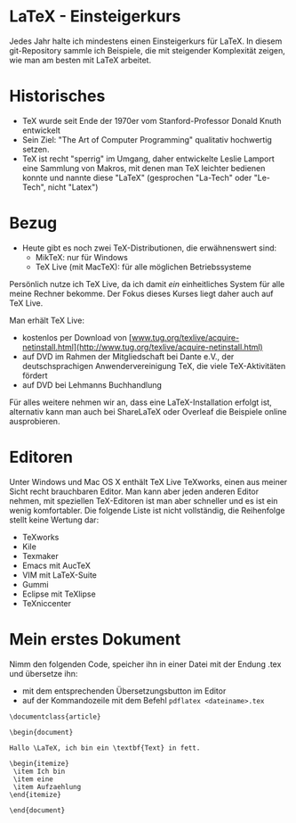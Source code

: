 # LaTeX - Einsteigerkurs

Jedes Jahr halte ich mindestens einen Einsteigerkurs für LaTeX. In diesem git-Repository sammle ich Beispiele, die mit steigender Komplexität zeigen, wie man am besten mit LaTeX arbeitet.

# Historisches

* TeX wurde seit Ende der 1970er vom Stanford-Professor Donald Knuth entwickelt
* Sein Ziel: "The Art of Computer Programming" qualitativ hochwertig setzen.
* TeX ist recht "sperrig" im Umgang, daher entwickelte Leslie Lamport eine Sammlung von Makros, mit denen man TeX leichter bedienen konnte und nannte diese "LaTeX" (gesprochen "La-Tech" oder "Le-Tech", nicht "Latex")


# Bezug

* Heute gibt es noch zwei TeX-Distributionen, die erwähnenswert sind:
	* MikTeX: nur für Windows
	* TeX Live (mit MacTeX): für alle möglichen Betriebssysteme


Persönlich nutze ich TeX Live, da ich damit _ein_ einheitliches System für alle meine Rechner bekomme. Der Fokus dieses Kurses liegt daher auch auf TeX Live.

Man erhält TeX Live:

* kostenlos per Download von [www.tug.org/texlive/acquire-netinstall.html](http://www.tug.org/texlive/acquire-netinstall.html)
* auf DVD im Rahmen der Mitgliedschaft bei Dante e.V., der deutschsprachigen Anwendervereinigung TeX, die viele TeX-Aktivitäten fördert
* auf DVD bei Lehmanns Buchhandlung

Für alles weitere nehmen wir an, dass eine LaTeX-Installation erfolgt ist, alternativ kann man auch bei ShareLaTeX oder Overleaf die Beispiele online ausprobieren.

# Editoren

Unter Windows und Mac OS X enthält TeX Live TeXworks, einen aus meiner Sicht recht brauchbaren Editor. Man kann aber jeden anderen Editor nehmen, mit speziellen TeX-Editoren ist man aber schneller und es ist ein wenig komfortabler. Die folgende Liste ist nicht vollständig, die Reihenfolge stellt keine Wertung dar:

* TeXworks
* Kile
* Texmaker
* Emacs mit AucTeX
* VIM mit LaTeX-Suite
* Gummi
* Eclipse mit TeXlipse
* TeXniccenter

# Mein erstes Dokument

Nimm den folgenden Code, speicher ihn in einer Datei mit der Endung .tex und übersetze ihn:

* mit dem entsprechenden Übersetzungsbutton im Editor
* auf der Kommandozeile mit dem Befehl `pdflatex <dateiname>.tex`

```
\documentclass{article}

\begin{document}

Hallo \LaTeX, ich bin ein \textbf{Text} in fett.

\begin{itemize}
 \item Ich bin
 \item eine 
 \item Aufzaehlung
\end{itemize}
	
\end{document}

```
 
